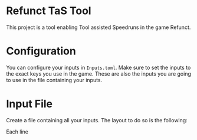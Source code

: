 # Refunct TaS Tool

This project is a tool enabling Tool assisted Speedruns in the game Refunct.

# Configuration

You can configure your inputs in `Inputs.toml`.
Make sure to set the inputs to the exact keys you use in the game.
These are also the inputs you are going to use in the file containing your inputs.

# Input File

Create a file containing all your inputs.
The layout to do so is the following:

Each line
